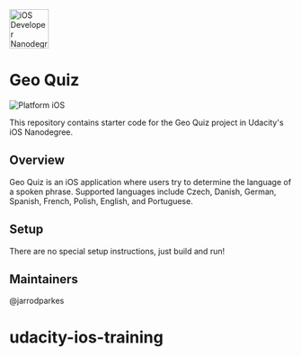 <img src="https://s3-us-west-1.amazonaws.com/udacity-content/degrees/catalog-images/nd003.png" alt="iOS Developer Nanodegree logo" height="70" >

# Geo Quiz

![Platform iOS](https://img.shields.io/badge/nanodegree-iOS-blue.svg)

This repository contains starter code for the Geo Quiz project in Udacity's iOS Nanodegree.

## Overview

Geo Quiz is an iOS application where users try to determine the language of a spoken phrase. Supported languages include  Czech, Danish, German, Spanish, French, Polish, English, and Portuguese.

## Setup

There are no special setup instructions, just build and run!

## Maintainers

@jarrodparkes
# udacity-ios-training
